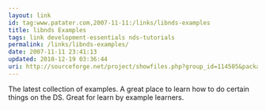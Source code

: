 ```yaml
---
layout: link
id: tag:www.patater.com,2007-11-11:/links/libnds-examples
title: libnds Examples
tags: link development-essentials nds-tutorials
permalink: /links/libnds-examples/
date: 2007-11-11 23:41:13
updated: 2010-12-19 03:36:44
uri: http://sourceforge.net/project/showfiles.php?group_id=114505&package_id=159894
---
```

The latest collection of examples. A great place to learn how to do certain
things on the DS. Great for learn by example learners.
